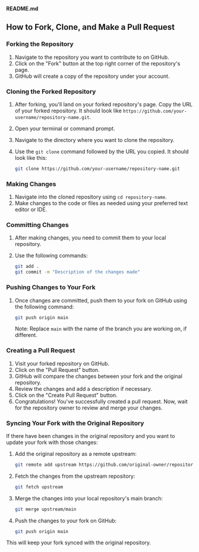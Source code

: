 **README.md**

## How to Fork, Clone, and Make a Pull Request

### Forking the Repository

1. Navigate to the repository you want to contribute to on GitHub.
2. Click on the "Fork" button at the top right corner of the repository's page.
3. GitHub will create a copy of the repository under your account.

### Cloning the Forked Repository

1. After forking, you'll land on your forked repository's page. Copy the URL of your forked repository. It should look like `https://github.com/your-username/repository-name.git`.
2. Open your terminal or command prompt.
3. Navigate to the directory where you want to clone the repository.
4. Use the `git clone` command followed by the URL you copied. It should look like this:

   ```bash
   git clone https://github.com/your-username/repository-name.git
   ```

### Making Changes

1. Navigate into the cloned repository using `cd repository-name`.
2. Make changes to the code or files as needed using your preferred text editor or IDE.

### Committing Changes

1. After making changes, you need to commit them to your local repository.
2. Use the following commands:

   ```bash
   git add .
   git commit -m "Description of the changes made"
   ```

### Pushing Changes to Your Fork

1. Once changes are committed, push them to your fork on GitHub using the following command:

   ```bash
   git push origin main
   ```

   Note: Replace `main` with the name of the branch you are working on, if different.

### Creating a Pull Request

1. Visit your forked repository on GitHub.
2. Click on the "Pull Request" button.
3. GitHub will compare the changes between your fork and the original repository.
4. Review the changes and add a description if necessary.
5. Click on the "Create Pull Request" button.
6. Congratulations! You've successfully created a pull request. Now, wait for the repository owner to review and merge your changes.

### Syncing Your Fork with the Original Repository

If there have been changes in the original repository and you want to update your fork with those changes:

1. Add the original repository as a remote upstream:

   ```bash
   git remote add upstream https://github.com/original-owner/repository-name.git
   ```

2. Fetch the changes from the upstream repository:

   ```bash
   git fetch upstream
   ```

3. Merge the changes into your local repository's main branch:

   ```bash
   git merge upstream/main
   ```

4. Push the changes to your fork on GitHub:

   ```bash
   git push origin main
   ```

This will keep your fork synced with the original repository.
